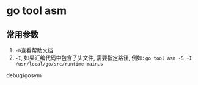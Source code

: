 # go tool asm

## 常用参数

1. `-h`查看帮助文档
2. `-I`, 如果汇编代码中包含了头文件, 需要指定路径, 例如: `go tool asm -S -I /usr/local/go/src/runtime main.s`
  
debug/gosym

